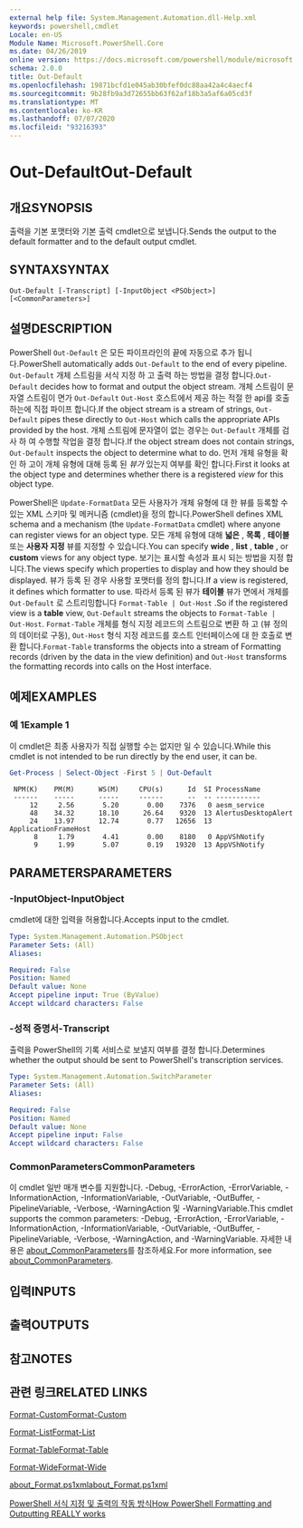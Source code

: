 ```yaml
---
external help file: System.Management.Automation.dll-Help.xml
keywords: powershell,cmdlet
Locale: en-US
Module Name: Microsoft.PowerShell.Core
ms.date: 04/26/2019
online version: https://docs.microsoft.com/powershell/module/microsoft.powershell.core/out-default?view=powershell-6&WT.mc_id=ps-gethelp
schema: 2.0.0
title: Out-Default
ms.openlocfilehash: 19871bcfd1e045ab30bfef0dc88aa42a4c4aecf4
ms.sourcegitcommit: 9b28fb9a3d72655bb63f62af18b3a5af6a05cd3f
ms.translationtype: MT
ms.contentlocale: ko-KR
ms.lasthandoff: 07/07/2020
ms.locfileid: "93216393"
---
```

# <span data-ttu-id="2371a-103">Out-Default</span><span class="sxs-lookup"><span data-stu-id="2371a-103">Out-Default</span></span>

## <span data-ttu-id="2371a-104">개요</span><span class="sxs-lookup"><span data-stu-id="2371a-104">SYNOPSIS</span></span>
<span data-ttu-id="2371a-105">출력을 기본 포맷터와 기본 출력 cmdlet으로 보냅니다.</span><span class="sxs-lookup"><span data-stu-id="2371a-105">Sends the output to the default formatter and to the default output cmdlet.</span></span>

## <span data-ttu-id="2371a-106">SYNTAX</span><span class="sxs-lookup"><span data-stu-id="2371a-106">SYNTAX</span></span>

```
Out-Default [-Transcript] [-InputObject <PSObject>] [<CommonParameters>]
```

## <span data-ttu-id="2371a-107">설명</span><span class="sxs-lookup"><span data-stu-id="2371a-107">DESCRIPTION</span></span>

<span data-ttu-id="2371a-108">PowerShell `Out-Default` 은 모든 파이프라인의 끝에 자동으로 추가 됩니다.</span><span class="sxs-lookup"><span data-stu-id="2371a-108">PowerShell automatically adds `Out-Default` to the end of every pipeline.</span></span> <span data-ttu-id="2371a-109">`Out-Default` 개체 스트림을 서식 지정 하 고 출력 하는 방법을 결정 합니다.</span><span class="sxs-lookup"><span data-stu-id="2371a-109">`Out-Default` decides how to format and output the object stream.</span></span> <span data-ttu-id="2371a-110">개체 스트림이 문자열 스트림이 면가 `Out-Default` `Out-Host` 호스트에서 제공 하는 적절 한 api를 호출 하는에 직접 파이프 합니다.</span><span class="sxs-lookup"><span data-stu-id="2371a-110">If the object stream is a stream of strings, `Out-Default` pipes these directly to `Out-Host` which calls the appropriate APIs provided by the host.</span></span> <span data-ttu-id="2371a-111">개체 스트림에 문자열이 없는 경우는 `Out-Default` 개체를 검사 하 여 수행할 작업을 결정 합니다.</span><span class="sxs-lookup"><span data-stu-id="2371a-111">If the object stream does not contain strings, `Out-Default` inspects the object to determine what to do.</span></span>
<span data-ttu-id="2371a-112">먼저 개체 유형을 확인 하 고이 개체 유형에 대해 등록 된 _뷰가_ 있는지 여부를 확인 합니다.</span><span class="sxs-lookup"><span data-stu-id="2371a-112">First it looks at the object type and determines whether there is a registered _view_ for this object type.</span></span>

<span data-ttu-id="2371a-113">PowerShell은 `Update-FormatData` 모든 사용자가 개체 유형에 대 한 뷰를 등록할 수 있는 XML 스키마 및 메커니즘 (cmdlet)을 정의 합니다.</span><span class="sxs-lookup"><span data-stu-id="2371a-113">PowerShell defines XML schema and a mechanism (the `Update-FormatData` cmdlet) where anyone can register views for an object type.</span></span> <span data-ttu-id="2371a-114">모든 개체 유형에 대해 **넓은** , **목록** , **테이블** 또는 **사용자 지정** 뷰를 지정할 수 있습니다.</span><span class="sxs-lookup"><span data-stu-id="2371a-114">You can specify **wide** , **list** , **table** , or **custom** views for any object type.</span></span> <span data-ttu-id="2371a-115">보기는 표시할 속성과 표시 되는 방법을 지정 합니다.</span><span class="sxs-lookup"><span data-stu-id="2371a-115">The views specify which properties to display and how they should be displayed.</span></span> <span data-ttu-id="2371a-116">뷰가 등록 된 경우 사용할 포맷터를 정의 합니다.</span><span class="sxs-lookup"><span data-stu-id="2371a-116">If a view is registered, it defines which formatter to use.</span></span> <span data-ttu-id="2371a-117">따라서 등록 된 뷰가 **테이블** 뷰가 면에서 개체를 `Out-Default` 로 스트리밍합니다 `Format-Table | Out-Host` .</span><span class="sxs-lookup"><span data-stu-id="2371a-117">So if the registered view is a **table** view, `Out-Default` streams the objects to `Format-Table | Out-Host`.</span></span> <span data-ttu-id="2371a-118">`Format-Table` 개체를 형식 지정 레코드의 스트림으로 변환 하 고 (뷰 정의의 데이터로 구동), `Out-Host` 형식 지정 레코드를 호스트 인터페이스에 대 한 호출로 변환 합니다.</span><span class="sxs-lookup"><span data-stu-id="2371a-118">`Format-Table` transforms the objects into a stream of Formatting records (driven by the data in the view definition) and `Out-Host` transforms the formatting records into calls on the Host interface.</span></span>

## <span data-ttu-id="2371a-119">예제</span><span class="sxs-lookup"><span data-stu-id="2371a-119">EXAMPLES</span></span>

### <span data-ttu-id="2371a-120">예 1</span><span class="sxs-lookup"><span data-stu-id="2371a-120">Example 1</span></span>

<span data-ttu-id="2371a-121">이 cmdlet은 최종 사용자가 직접 실행할 수는 없지만 일 수 있습니다.</span><span class="sxs-lookup"><span data-stu-id="2371a-121">While this cmdlet is not intended to be run directly by the end user, it can be.</span></span>

```powershell
Get-Process | Select-Object -First 5 | Out-Default
```

```Output
 NPM(K)    PM(M)      WS(M)     CPU(s)      Id  SI ProcessName
 ------    -----      -----     ------      --  -- -----------
     12     2.56       5.20       0.00    7376   0 aesm_service
     48    34.32      18.10      26.64    9320  13 AlertusDesktopAlert
     24    13.97      12.74       0.77   12656  13 ApplicationFrameHost
      8     1.79       4.41       0.00    8180   0 AppVShNotify
      9     1.99       5.07       0.19   19320  13 AppVShNotify
```

## <span data-ttu-id="2371a-122">PARAMETERS</span><span class="sxs-lookup"><span data-stu-id="2371a-122">PARAMETERS</span></span>

### <span data-ttu-id="2371a-123">-InputObject</span><span class="sxs-lookup"><span data-stu-id="2371a-123">-InputObject</span></span>

<span data-ttu-id="2371a-124">cmdlet에 대한 입력을 허용합니다.</span><span class="sxs-lookup"><span data-stu-id="2371a-124">Accepts input to the cmdlet.</span></span>

```yaml
Type: System.Management.Automation.PSObject
Parameter Sets: (All)
Aliases:

Required: False
Position: Named
Default value: None
Accept pipeline input: True (ByValue)
Accept wildcard characters: False
```

### <span data-ttu-id="2371a-125">-성적 증명서</span><span class="sxs-lookup"><span data-stu-id="2371a-125">-Transcript</span></span>

<span data-ttu-id="2371a-126">출력을 PowerShell의 기록 서비스로 보낼지 여부를 결정 합니다.</span><span class="sxs-lookup"><span data-stu-id="2371a-126">Determines whether the output should be sent to PowerShell's transcription services.</span></span>

```yaml
Type: System.Management.Automation.SwitchParameter
Parameter Sets: (All)
Aliases:

Required: False
Position: Named
Default value: None
Accept pipeline input: False
Accept wildcard characters: False
```

### <span data-ttu-id="2371a-127">CommonParameters</span><span class="sxs-lookup"><span data-stu-id="2371a-127">CommonParameters</span></span>

<span data-ttu-id="2371a-128">이 cmdlet 일반 매개 변수를 지원합니다. -Debug, -ErrorAction, -ErrorVariable, -InformationAction, -InformationVariable, -OutVariable, -OutBuffer, -PipelineVariable, -Verbose, -WarningAction 및 -WarningVariable.</span><span class="sxs-lookup"><span data-stu-id="2371a-128">This cmdlet supports the common parameters: -Debug, -ErrorAction, -ErrorVariable, -InformationAction, -InformationVariable, -OutVariable, -OutBuffer, -PipelineVariable, -Verbose, -WarningAction, and -WarningVariable.</span></span> <span data-ttu-id="2371a-129">자세한 내용은 [about_CommonParameters](https://go.microsoft.com/fwlink/?LinkID=113216)를 참조하세요.</span><span class="sxs-lookup"><span data-stu-id="2371a-129">For more information, see [about_CommonParameters](https://go.microsoft.com/fwlink/?LinkID=113216).</span></span>

## <span data-ttu-id="2371a-130">입력</span><span class="sxs-lookup"><span data-stu-id="2371a-130">INPUTS</span></span>

## <span data-ttu-id="2371a-131">출력</span><span class="sxs-lookup"><span data-stu-id="2371a-131">OUTPUTS</span></span>

## <span data-ttu-id="2371a-132">참고</span><span class="sxs-lookup"><span data-stu-id="2371a-132">NOTES</span></span>

## <span data-ttu-id="2371a-133">관련 링크</span><span class="sxs-lookup"><span data-stu-id="2371a-133">RELATED LINKS</span></span>

[<span data-ttu-id="2371a-134">Format-Custom</span><span class="sxs-lookup"><span data-stu-id="2371a-134">Format-Custom</span></span>](../Microsoft.PowerShell.Utility/Format-Custom.md)

[<span data-ttu-id="2371a-135">Format-List</span><span class="sxs-lookup"><span data-stu-id="2371a-135">Format-List</span></span>](../Microsoft.PowerShell.Utility/Format-List.md)

[<span data-ttu-id="2371a-136">Format-Table</span><span class="sxs-lookup"><span data-stu-id="2371a-136">Format-Table</span></span>](../Microsoft.PowerShell.Utility/Format-Table.md)

[<span data-ttu-id="2371a-137">Format-Wide</span><span class="sxs-lookup"><span data-stu-id="2371a-137">Format-Wide</span></span>](../Microsoft.PowerShell.Utility/Format-Wide.md)

[<span data-ttu-id="2371a-138">about_Format.ps1xml</span><span class="sxs-lookup"><span data-stu-id="2371a-138">about_Format.ps1xml</span></span>](About/about_Format.ps1xml.md)

[<span data-ttu-id="2371a-139">PowerShell 서식 지정 및 출력의 작동 방식</span><span class="sxs-lookup"><span data-stu-id="2371a-139">How PowerShell Formatting and Outputting REALLY works</span></span>](https://devblogs.microsoft.com/powershell/how-powershell-formatting-and-outputting-really-works/)
